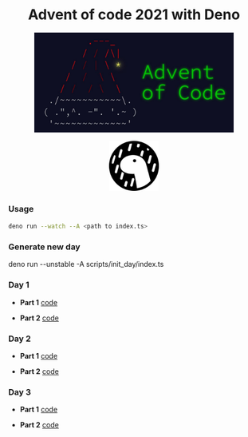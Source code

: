 <h1 align="center"> Advent of code 2021 with Deno </h1>

<p align="center">
  <img src="./assets/advent.jpeg" width="400" height="auto" />
</p>

<p align="center">
  <img src="./assets/logo.svg" width="100" height="auto" />
</p>

### Usage

```bash
deno run --watch --A <path to index.ts>
```

### Generate new day

deno run --unstable -A scripts/init_day/index.ts

### Day 1

- **Part 1** [code](src/day_01/part_1)

- **Part 2** [code](./src/day_01/part_2)


### Day 2

- **Part 1** [code](./src/day_02/part_1)

- **Part 2** [code](./src/day_02/part_2)


### Day 3

- **Part 1** [code](./src/day_03/part_1)

- **Part 2** [code](./src/day_03/part_2)
